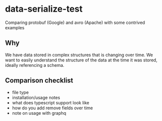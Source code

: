# data-serialize-test

Comparing protobuf (Google) and avro (Apache) with some contrived examples

## Why

We have data stored in complex structures that is changing over time. We want to easily understand the structure of the data at the time it was stored, ideally referencing a schema.

## Comparison checklist

- file type
- installation/usage notes
- what does typescript support look like
- how do you add remove fields over time
- note on usage with graphq
